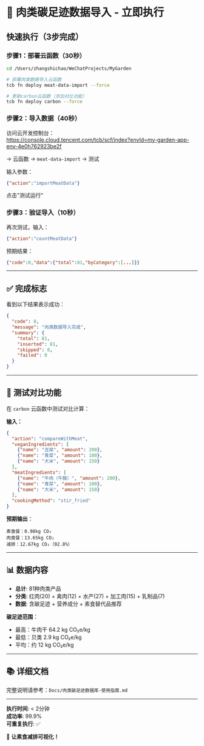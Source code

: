 # 🥩 肉类碳足迹数据导入 - 立即执行

## 快速执行（3步完成）

### 步骤1：部署云函数（30秒）

```bash
cd /Users/zhangshichao/WeChatProjects/MyGarden

# 部署肉类数据导入云函数
tcb fn deploy meat-data-import --force

# 更新carbon云函数（添加对比功能）
tcb fn deploy carbon --force
```

### 步骤2：导入数据（40秒）

访问云开发控制台：  
https://console.cloud.tencent.com/tcb/scf/index?envId=my-garden-app-env-4e0h762923be2f

→ 云函数 → `meat-data-import` → 测试

输入参数：
```json
{"action":"importMeatData"}
```

点击"测试运行"

### 步骤3：验证导入（10秒）

再次测试，输入：
```json
{"action":"countMeatData"}
```

预期结果：
```json
{"code":0,"data":{"total":81,"byCategory":[...]}}
```

---

## ✅ 完成标志

看到以下结果表示成功：

```json
{
  "code": 0,
  "message": "肉类数据导入完成",
  "summary": {
    "total": 81,
    "inserted": 81,
    "skipped": 0,
    "failed": 0
  }
}
```

---

## 🧪 测试对比功能

在 `carbon` 云函数中测试对比计算：

**输入：**
```json
{
  "action": "compareWithMeat",
  "veganIngredients": [
    {"name": "豆腐", "amount": 200},
    {"name": "青菜", "amount": 100},
    {"name": "大米", "amount": 150}
  ],
  "meatIngredients": [
    {"name": "牛肉（牛腩）", "amount": 200},
    {"name": "青菜", "amount": 100},
    {"name": "大米", "amount": 150}
  ],
  "cookingMethod": "stir_fried"
}
```

**预期输出**：
```
素食餐：0.98kg CO₂
肉食餐：13.65kg CO₂
减排：12.67kg CO₂（92.8%）
```

---

## 📊 数据内容

- **总计**: 81种肉类产品
- **分类**: 红肉(20) + 禽肉(12) + 水产(27) + 加工肉(15) + 乳制品(7)
- **数据**: 含碳足迹 + 营养成分 + 素食替代品推荐

**碳足迹范围**：
- 最高：牛肉干 64.2 kg CO₂e/kg
- 最低：贝类 2.9 kg CO₂e/kg
- 平均：约 12 kg CO₂e/kg

---

## 📚 详细文档

完整说明请参考：`Docs/肉类碳足迹数据库-使用指南.md`

---

**执行时间**: < 2分钟  
**成功率**: 99.9%  
**可重复执行**: ✅

🎉 **让素食减排可视化！**

